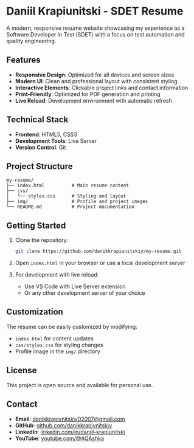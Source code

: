 # Daniil Krapiunitski - SDET Resume

A modern, responsive resume website showcasing my experience as a Software Developer in Test (SDET) with a focus on test automation and quality engineering.

## Features

- **Responsive Design**: Optimized for all devices and screen sizes
- **Modern UI**: Clean and professional layout with consistent styling
- **Interactive Elements**: Clickable project links and contact information
- **Print-Friendly**: Optimized for PDF generation and printing
- **Live Reload**: Development environment with automatic refresh

## Technical Stack

- **Frontend**: HTML5, CSS3
- **Development Tools**: Live Server
- **Version Control**: Git

## Project Structure

```
my-resume/
├── index.html          # Main resume content
├── css/
│   └── styles.css      # Styling and layout
├── img/                # Profile and project images
└── README.md           # Project documentation
```

## Getting Started

1. Clone the repository:
   ```bash
   git clone https://github.com/danikkrapiunitskiy/my-resume.git
   ```

2. Open `index.html` in your browser or use a local development server

3. For development with live reload:
   - Use VS Code with Live Server extension
   - Or any other development server of your choice

## Customization

The resume can be easily customized by modifying:
- `index.html` for content updates
- `css/styles.css` for styling changes
- Profile image in the `img/` directory

## License

This project is open source and available for personal use.

## Contact

- **Email**: danikkrapivnitskiy02007@gmail.com
- **GitHub**: [github.com/danikkrapivnitskiy](https://github.com/danikkrapivnitskiy)
- **LinkedIn**: [linkedin.com/in/daniil-krapiunitski](https://www.linkedin.com/in/daniil-krapiunitski)
- **YouTube**: [youtube.com/@AQAshka](https://www.youtube.com/@AQAshka)
